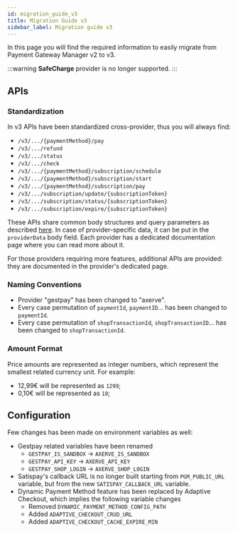 ```yaml
---
id: migration_guide_v3
title: Migration Guide v3
sidebar_label: Migration guide v3
---
```


<!--
WARNING: this file was automatically generated by Mia-Platform Doc Aggregator.
DO NOT MODIFY IT BY HAND.
Instead, modify the source file and run the aggregator to regenerate this file.
-->

In this page you will find the required information to easily migrate from Payment Gateway Manager v2 to v3.

:::warning
**SafeCharge** provider is no longer supported.
:::

## APIs

### Standardization

In v3 APIs have been standardized cross-provider, thus you will always find:
- `/v3/.../{paymentMethod}/pay`
- `/v3/.../refund`
- `/v3/.../status`
- `/v3/.../check`
- `/v3/.../{paymentMethod}/subscription/schedule`
- `/v3/.../{paymentMethod}/subscription/start`
- `/v3/.../{paymentMethod}/subscription/pay`
- `/v3/.../subscription/update/{subscriptionToken}`
- `/v3/.../subscription/status/{subscriptionToken}`
- `/v3/.../subscription/expire/{subscriptionToken}`

These APIs share common body structures and query parameters as described [here](how_it_works).
In case of provider-specific data, it can be put in the `providerData` body field. 
Each provider has a dedicated documentation page where you can read more about it.

For those providers requiring more features, additional APIs are provided: they are documented in the provider's dedicated page.

### Naming Conventions

- Provider "gestpay" has been changed to "axerve".
- Every case permutation of `paymentId`, `paymentID`... has been changed to `paymentId`.
- Every case permutation of `shopTransactionId`, `shopTransactionID`... has been changed to `shopTransactionId`.

### Amount Format

Price amounts are represented as integer numbers, which represent the smallest related currency unit. 
For example:
- 12,99€ will be represented as `1299`;
- 0,10€ will be represented as `10`;

## Configuration

Few changes has been made on environment variables as well:
- Gestpay related variables have been renamed
  - `GESTPAY_IS_SANDBOX` &rarr; `AXERVE_IS_SANDBOX`
  - `GESTPAY_API_KEY` &rarr; `AXERVE_API_KEY`
  - `GESTPAY_SHOP_LOGIN` &rarr; `AXERVE_SHOP_LOGIN`
- Satispay's callback URL is no longer built starting from `PGM_PUBLIC_URL` variable, but from the new `SATISPAY_CALLBACK_URL` variable.
- Dynamic Payment Method feature has been replaced by Adaptive Checkout, which implies the following variable changes
  - Removed `DYNAMIC_PAYMENT_METHOD_CONFIG_PATH`
  - Added `ADAPTIVE_CHECKOUT_CRUD_URL`
  - Added `ADAPTIVE_CHECKOUT_CACHE_EXPIRE_MIN`
